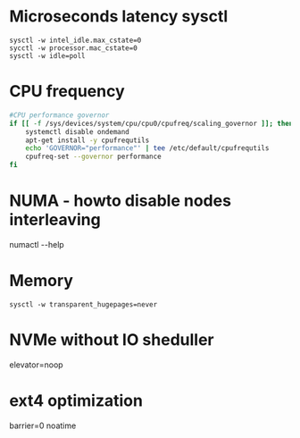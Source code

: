 ﻿# Microseconds latency sysctl
```
sysctl -w intel_idle.max_cstate=0
sycctl -w processor.mac_cstate=0
sysctl -w idle=poll
```

# CPU frequency
```bash
#CPU performance governor
if [[ -f /sys/devices/system/cpu/cpu0/cpufreq/scaling_governor ]]; then
    systemctl disable ondemand
    apt-get install -y cpufrequtils
    echo 'GOVERNOR="performance"' | tee /etc/default/cpufrequtils
    cpufreq-set --governor performance
fi
```

# NUMA - howto disable nodes interleaving
numactl --help

# Memory
```
sysctl -w transparent_hugepages=never
```

# NVMe without IO sheduller
elevator=noop

# ext4 optimization
barrier=0
noatime
